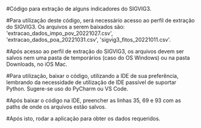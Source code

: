 #Código para extração de alguns indicadores do SIGVIG3.

#Para utilização deste código, será necessário acesso ao perfil de extração do SIGVIG3. Os arquivos a serem baixados são: 'extracao_dados_impo_pov_20221027.csv', 'extracao_dados_poa_20221031.csv', 'sigvig3_fitos_20221011.csv'.

#Após acesso ao perfil de extração do SIGVIG3, os arquivos devem ser salvos nem uma pasta de temporários (caso do OS Windows) ou na pasta Downloads, no iOS Mac.

#Para utilização, baixar o código, utilizando a IDE de sua preferência, lembrando da necessidade de utilização de IDE passível de suportar Python. Sugere-se uso do PyCharm ou VS Code.

#Após baixar o código na IDE, preencher as linhas 35, 69 e 93 com as paths de onde os arquivos estão salvos.

#Após isto, rodar a aplicação para obter os dados requeridos.
